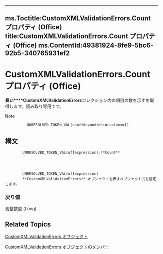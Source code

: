 

---
ms.Toctitle:CustomXMLValidationErrors.Count プロパティ (Office)
title:CustomXMLValidationErrors.Count プロパティ (Office)
ms.ContentId:49381924-8fe9-5bc6-92b5-340765931ef2
---
# CustomXMLValidationErrors.Count プロパティ (Office)




**長い****CustomXMLValidationErrors**コレクション内の項目の数を示すを取得します。読み取り専用です。

>[!NOTE]
>
              UNRESOLVED_TOKEN_VAL(osoffdevnodtdsincustomxml)
            





## 構文

            UNRESOLVED_TOKEN_VAL(offexpression).**Count**




            UNRESOLVED_TOKEN_VAL(offexpression)
            **CustomXMLValidationErrors** オブジェクトを表すオブジェクト式を指定します。

### 戻り値
長整数型 (Long)





## Related Topics

[CustomXMLValidationErrors オブジェクト](17c7b3dc-f4ba-b247-498d-48be197bbc91.md)

[CustomXMLValidationErrors オブジェクトのメンバー](f177d201-6ae4-fa4a-99d4-d9dd9bca3601.md)





